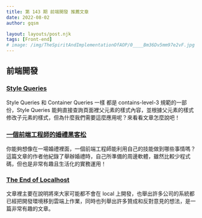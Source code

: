 ```yaml
---
title: 第 143 期 前端開發 推薦文章
date: 2022-08-02
author: gqsm

layout: layouts/post.njk
tags: [Front-end]
# image: /img/TheSpiritAndImplementationOfAOP/0____Bm36Dv5mm97e2vF.jpg
---
```


## 前端開發
<!-- summary -->

### [Style Queries](https://una.im/style-queries/)

Style Queries 和 Container Queries 一樣 都是 contains-level-3 規範的一部份，Style Queries 能夠直接查詢頁面裡父元素的樣式內容，並根據父元素的樣式修改子元素的樣式，但為什麼我們需要這麼應用呢？來看看文章怎麼說吧！

<!-- summary -->

### [一個前端工程師的婚禮黑客松](https://jason-memo.dev/posts/wedding-hackathon/)

你能夠想像在一場婚禮裡面，一個前端工程師能利用自己的技能做到哪些事情嗎？這篇文章的作者他紀錄了舉辦婚禮時，自己所準備的周邊軟體，雖然比較少程式碼，但也是非常有趣且生活化的實務運用！

### [The End of Localhost](https://dx.tips/the-end-of-localhost)

文章裡主要在說明將來大家可能都不會在 local 上開發，也舉出許多公司的系統都已經把開發環境移到雲端上作業，同時也列舉出許多贊成和反對意見的想法，是一篇非常有趣的文章。
